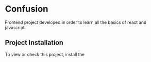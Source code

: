 # Confusion
Frontend project developed in order to learn all the basics of react and javascript. 


## Project Installation
To view or check this project, install the 
